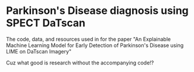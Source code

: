 # Parkinson's Disease diagnosis using SPECT DaTscan

The code, data, and resources used in for the paper "An Explainable Machine Learning Model for Early Detection of Parkinson's Disease using LIME on DaTscan Imagery" 

Cuz what good is research without the accompanying code!?
